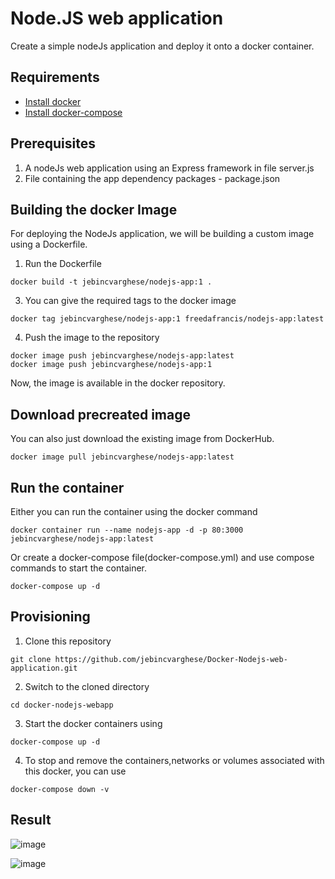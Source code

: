 # Node.JS web application
Create a simple nodeJs application and deploy it onto a docker container.

## Requirements

- [Install docker](https://docs.docker.com/engine/install/)
- [Install docker-compose](https://docs.docker.com/compose/install/)

## Prerequisites

1. A nodeJs web application using an Express framework in file server.js
2. File containing the app dependency packages - package.json

## Building the docker Image

For deploying the NodeJs application, we will be building a custom image using a Dockerfile. 

1. Run the Dockerfile
```
docker build -t jebincvarghese/nodejs-app:1 .
```
3. You can give the required tags to the docker image
```
docker tag jebincvarghese/nodejs-app:1 freedafrancis/nodejs-app:latest
```
4. Push the image to the repository
```
docker image push jebincvarghese/nodejs-app:latest
docker image push jebincvarghese/nodejs-app:1
```
Now, the image is available in the docker repository.

## Download precreated image

You can also just download the existing image from DockerHub.
```
docker image pull jebincvarghese/nodejs-app:latest
```

## Run the container

Either you can run the container using the docker command 
```
docker container run --name nodejs-app -d -p 80:3000 jebincvarghese/nodejs-app:latest
```
Or create a docker-compose file(docker-compose.yml) and use compose commands to start the container.
```
docker-compose up -d
 ```
 
## Provisioning
1. Clone this repository
```
git clone https://github.com/jebincvarghese/Docker-Nodejs-web-application.git
```
2. Switch to the cloned directory
```
cd docker-nodejs-webapp
```
3. Start the docker containers using
```
docker-compose up -d
```
4. To stop and remove the containers,networks or volumes associated with this docker, you can use
```
docker-compose down -v
```

## Result

![image](https://user-images.githubusercontent.com/93197553/146653060-26ecced6-f474-4d90-89b3-e4ec2f5f3327.png)

![image](https://user-images.githubusercontent.com/93197553/146653076-6259e311-03d3-4a0c-8488-464dd564dbee.png)


